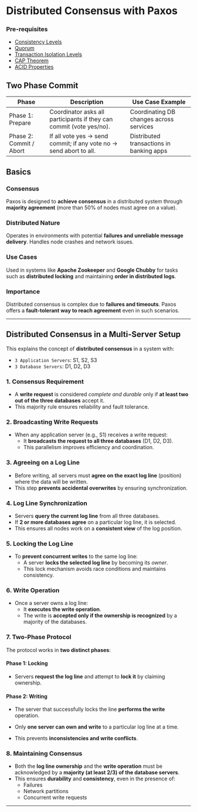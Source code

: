 # Distributed Consensus with Paxos

### Pre-requisites
- [Consistency Levels](./consistency.md#consistency-levels)
- [Quorum](./consistency.md#quorum)
- [Transaction Isolation Levels](./consistency.md#isolation-levels)
- [CAP Theorem](./../Readme.md#cap-theorem-brewers-theorem)
- [ACID Properties](./../Readme.md#acid-properties)

## Two Phase Commit

| Phase        | Description                                                                 | Use Case Example                    |
|--------------|-----------------------------------------------------------------------------|-------------------------------------|
| Phase 1: Prepare | Coordinator asks all participants if they can commit (vote yes/no).         | Coordinating DB changes across services |
| Phase 2: Commit / Abort | If all vote yes → send commit; if any vote no → send abort to all.     | Distributed transactions in banking apps |

## Basics

### Consensus
Paxos is designed to **achieve consensus** in a distributed system through **majority agreement** (more than 50% of nodes must agree on a value).


### Distributed Nature
Operates in environments with potential **failures and unreliable message delivery**. Handles node crashes and network issues.


### Use Cases 
Used in systems like **Apache Zookeeper** and **Google Chubby** for tasks such as **distributed locking** and maintaining **order in distributed logs**.

### Importance

Distributed consensus is complex due to **failures and timeouts**. Paxos offers a **fault-tolerant way to reach agreement** even in such scenarios. 

---

## Distributed Consensus in a Multi-Server Setup

This explains the concept of **distributed consensus** in a system with:

- `3 Application Servers`: S1, S2, S3  
- `3 Database Servers`: D1, D2, D3

### 1. Consensus Requirement
- A **write request** is considered *complete and durable* only if **at least two out of the three databases** accept it.
- This majority rule ensures reliability and fault tolerance.

### 2. Broadcasting Write Requests
- When any application server (e.g., S1) receives a write request:
  - It **broadcasts the request to all three databases** (D1, D2, D3).
  - This parallelism improves efficiency and coordination.

### 3. Agreeing on a Log Line
- Before writing, all servers must **agree on the exact log line** (position) where the data will be written.
- This step **prevents accidental overwrites** by ensuring synchronization.

### 4. Log Line Synchronization
- Servers **query the current log line** from all three databases.
- If **2 or more databases agree** on a particular log line, it is selected.
- This ensures all nodes work on a **consistent view** of the log position.

### 5. Locking the Log Line
- To **prevent concurrent writes** to the same log line:
  - A server **locks the selected log line** by becoming its *owner*.
  - This lock mechanism avoids race conditions and maintains consistency.

### 6. Write Operation
- Once a server owns a log line:
  - It **executes the write operation**.
  - The write is **accepted only if the ownership is recognized** by a majority of the databases.

### 7. Two-Phase Protocol

The protocol works in **two distinct phases**:

#### Phase 1: Locking
- Servers **request the log line** and attempt to **lock it** by claiming ownership.

#### Phase 2: Writing
- The server that successfully locks the line **performs the write** operation.

- Only **one server can own and write** to a particular log line at a time.
- This prevents **inconsistencies and write conflicts**.

### 8. Maintaining Consensus
- Both the **log line ownership** and the **write operation** must be acknowledged by a **majority (at least 2/3) of the database servers**.
- This ensures **durability** and **consistency**, even in the presence of:
  - Failures
  - Network partitions
  - Concurrent write requests

---